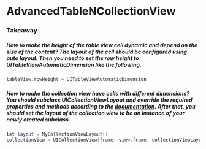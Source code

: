 # AdvancedTableNCollectionView
### Takeaway

##### How to make the height of the table view cell dynamic and depend on the size of the content? The layout of the cell should be configured using auto layout. Then you need to set the row height to UITableViewAutomaticDimension like the following.
```swift
tableView.rowHeight = UITableViewAutomaticDimension
```



##### How to make the collection view have cells with different dimensions? You should subclass UICollectionViewLayout and override the required properties and methods according to the [documentation](https://developer.apple.com/documentation/uikit/uicollectionviewlayout). After that, you should set the layout of the collection view to be an instance of your newly created subclass.
```swift
let layout = MyCollectionViewLayout()
collectionView = UICollectionView(frame: view.frame, collectionViewLayout: layout)
```

